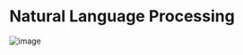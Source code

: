 # Natural Language Processing 

![image](https://user-images.githubusercontent.com/91240601/231944665-1a4e29c5-9fe9-474a-9184-9346c12574a4.png)

